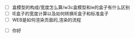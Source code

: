 <!-- TODO -->

* [ ] 盒模型的构成/宽度怎么算/w3c盒模型和ie的盒子有什么区别
* [ ] IE盒子的宽度计算以及如何转换IE盒子和标准盒子
* [ ] WEB是如何渲染页面的,渲染的流程

- [ ] 你好